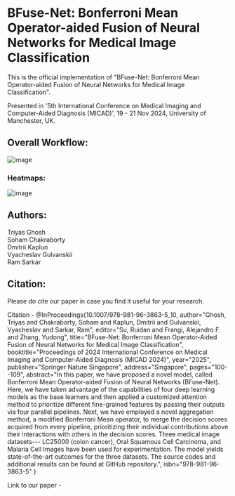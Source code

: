 # BFuse-Net: Bonferroni Mean Operator-aided Fusion of Neural Networks for Medical Image Classification

This is the official implementation of "BFuse-Net: Bonferroni Mean Operator-aided Fusion of Neural Networks for Medical Image Classification".

Presented in '5th International Conference on Medical Imaging and Computer-Aided Diagnosis (MICAD)', 19 - 21 Nov 2024, University of Manchester, UK.

## Overall Workflow:

![image](https://github.com/user-attachments/assets/fee04f5a-0610-4ee2-ab73-28852c5c90d2)

### Heatmaps:

![image](https://github.com/user-attachments/assets/951091cf-64dd-4144-9bc4-f1ff9ad0f71b)

## Authors:

Triyas Ghosh<br>
Soham Chakraborty<br>
Dmitrii Kaplun<br>
Vyacheslav Gulvanskii<br>
Ram Sarkar<br>

## Citation:

Please do cite our paper in case you find it useful for your research.

Citation - 
<bib>
@InProceedings{10.1007/978-981-96-3863-5_10,
author="Ghosh, Triyas
and Chakraborty, Soham
and Kaplun, Dmitrii
and Gulvanskii, Vyacheslav
and Sarkar, Ram",
editor="Su, Ruidan
and Frangi, Alejandro F.
and Zhang, Yudong",
title="BFuse-Net: Bonferroni Mean Operator-Aided Fusion of Neural Networks for Medical Image Classification",
booktitle="Proceedings of 2024 International Conference on Medical Imaging and Computer-Aided Diagnosis (MICAD 2024)",
year="2025",
publisher="Springer Nature Singapore",
address="Singapore",
pages="100--109",
abstract="In this paper, we have proposed a novel model, called Bonferroni Mean Operator-aided Fusion of Neural Networks (BFuse-Net). Here, we have taken advantage of the capabilities of four deep learning models as the base learners and then applied a customized attention method to prioritize different fine-grained features by passing their outputs via four parallel pipelines. Next, we have employed a novel aggregation method, a modified Bonferroni Mean operator, to merge the decision scores acquired from every pipeline, prioritizing their individual contributions above their interactions with others in the decision scores. Three medical image datasets--- LC25000 (colon cancer), Oral Squamous Cell Carcinoma, and Malaria Cell Images have been used for experimentation. The model yields state-of-the-art outcomes for the three datasets. The source codes and additional results can be found at GitHub repository.",
isbn="978-981-96-3863-5"
}
</bib>

Link to our paper -













